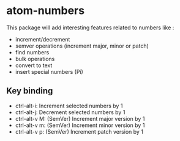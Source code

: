 # atom-numbers

This package will add interesting features related to numbers like :

 - increment/decrement
 - semver operations (increment major, minor or patch)
 - find numbers
 - bulk operations
 - convert to text
 - insert special numbers (Pi)

 ## Key binding
 - ctrl-alt-i: Increment selected numbers by 1
 - ctrl-alt-j: Decrement selected numbers by 1
 - ctrl-alt-v M: (SemVer) Increment major version by 1
 - ctrl-alt-v m: (SemVer) Increment minor version by 1
 - ctrl-alt-v p: (SemVer) Increment patch version by 1
